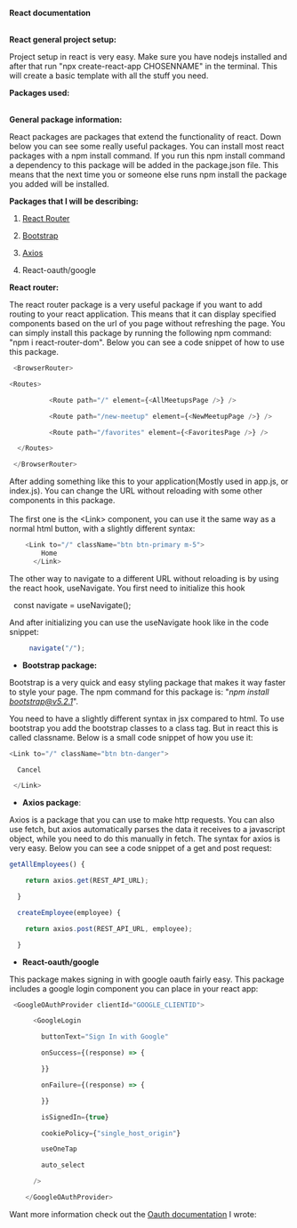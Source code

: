 **React documentation**

**\
React general project setup:**

Project setup in react is very easy. Make sure you have nodejs installed
and after that run "npx create-react-app CHOSENNAME" in the terminal.
This will create a basic template with all the stuff you need.

**Packages used:**

**\
General package information:**

React packages are packages that extend the functionality of react. Down
below you can see some really useful packages. You can install most
react packages with a npm install command. If you run this npm install
command a dependency to this package will be added in the package.json
file. This means that the next time you or someone else runs npm install
the package you added will be installed.

**Packages that I will be describing:**

1.  [React Router](#ReactRouter)

2.  [Bootstrap](#Bootstrap)

3.  [Axios](#Axios)

4.  React-oauth/google



**React router:**

The react router package is a very useful package if you want to add
routing to your react application. This means that it can display
specified components based on the url of you page without refreshing the
page. You can simply install this package by running the following npm
command: "npm i react-router-dom". Below you can see a code snippet of
how to use this package.
```javascript
 <BrowserRouter>

<Routes>

          <Route path="/" element={<AllMeetupsPage />} />

          <Route path="/new-meetup" element={<NewMeetupPage />} />

          <Route path="/favorites" element={<FavoritesPage />} />

  </Routes>

 </BrowserRouter>
```
After adding something like this to your application(Mostly used in
app.js, or index.js). You can change the URL without reloading with some
other components in this package.\
\
The first one is the \<Link\> component, you can use it the same way as
a normal html button, with a slightly different syntax:
```javascript
    <Link to="/" className="btn btn-primary m-5">
        Home
      </Link>
```
The other way to navigate to a different URL without reloading is by
using the react hook, useNavigate. You first need to initialize this
hook

  const navigate = useNavigate();

And after initializing you can use the useNavigate hook like in the code
snippet:
```javascript
     navigate("/");
```



- **Bootstrap package:**

Bootstrap is a very quick and easy styling package that makes it way
faster to style your page. The npm command for this package is: "*npm
install <bootstrap@v5.2.1>*".

You need to have a slightly different syntax in jsx compared to html. To
use bootstrap you add the bootstrap classes to a class tag. But in react
this is called classname. Below is a small code snippet of how you use
it:
 ```javascript
<Link to="/" className="btn btn-danger">

  Cancel

 </Link>
```


- **Axios package**:

Axios is a package that you can use to make http requests. You can also
use fetch, but axios automatically parses the data it receives to a
javascript object, while you need to do this manually in fetch. The
syntax for axios is very easy. Below you can see a code snippet of a get
and post request:
```javascript
getAllEmployees() {

    return axios.get(REST_API_URL);

  }

  createEmployee(employee) {

    return axios.post(REST_API_URL, employee);

  }
```
-  **React-oauth/google**

This package makes signing in with google oauth fairly easy. This
package includes a google login component you can place in your react
app:
```javascript
 <GoogleOAuthProvider clientId="GOOGLE_CLIENTID">

      <GoogleLogin

        buttonText="Sign In with Google"

        onSuccess={(response) => {

        }}

        onFailure={(response) => {

        }}

        isSignedIn={true}

        cookiePolicy={"single_host_origin"}

        useOneTap

        auto_select

      />

    </GoogleOAuthProvider>
```
Want more information check out the [Oauth
documentation](Google%20Oauth.docx) I wrote:

